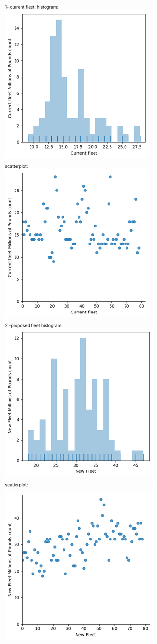 1- current fleet:
   histogram:
![logo](./current_fleet_histogram.png?raw=true)

   scatterplot:
![logo](./current_fleet_plot.png?raw=true)

2 -proposed fleet
histogram:
![logo](./proposed_fleet_histogram.png?raw=true)

scatterplot:

![logo](./proposed_fleet_plot.png?raw=true)


